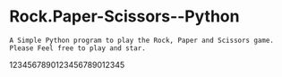 # Rock.Paper-Scissors--Python
    A Simple Python program to play the Rock, Paper and Scissors game.
    Please Feel free to play and star.
1234567890123456789012345